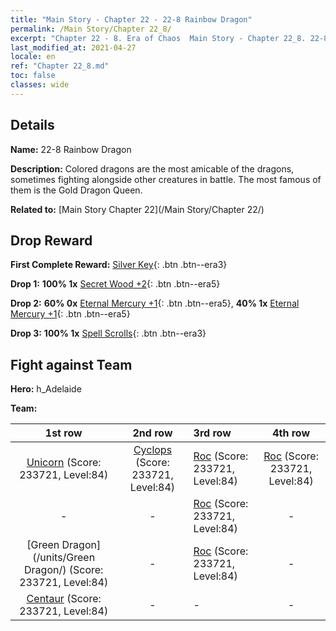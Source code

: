 ```yaml
---
title: "Main Story - Chapter 22 - 22-8 Rainbow Dragon"
permalink: /Main Story/Chapter 22_8/
excerpt: "Chapter 22 - 8. Era of Chaos  Main Story - Chapter 22_8. 22-8 Rainbow Dragon"
last_modified_at: 2021-04-27
locale: en
ref: "Chapter 22_8.md"
toc: false
classes: wide
---
```


## Details

 **Name:** 22-8 Rainbow Dragon

 **Description:** Colored dragons are the most amicable of the dragons, sometimes fighting alongside other creatures in battle. The most famous of them is the Gold Dragon Queen.

 **Related to:** [Main Story Chapter 22](/Main Story/Chapter 22/)

## Drop Reward

 **First Complete Reward:** [Silver Key](/Items/con_693/){: .btn .btn--era3}

 **Drop 1:** **100% 1x** [Secret Wood +2](/Items/mat_76/){: .btn .btn--era5}

 **Drop 2:** **60% 0x** [Eternal Mercury +1](/Items/mat_70/){: .btn .btn--era5}, **40% 1x** [Eternal Mercury +1](/Items/mat_70/){: .btn .btn--era5}

 **Drop 3:** **100% 1x** [Spell Scrolls](/Items/con_694/){: .btn .btn--era3}


## Fight against Team
 **Hero:** h_Adelaide

 **Team:**


  | 1st row | 2nd row | 3rd row | 4th row |
  |:----:|:----:|:----|:----:|
  | [Unicorn](/units/Unicorn/) (Score: 233721, Level:84)  | [Cyclops](/units/Cyclops/) (Score: 233721, Level:84)  | [Roc](/units/Roc/) (Score: 233721, Level:84)  | [Roc](/units/Roc/) (Score: 233721, Level:84)  |
  | - | - | [Roc](/units/Roc/) (Score: 233721, Level:84)  | - |
  | [Green Dragon](/units/Green Dragon/) (Score: 233721, Level:84)  | - | [Roc](/units/Roc/) (Score: 233721, Level:84)  | - |
  | [Centaur](/units/Centaur/) (Score: 233721, Level:84)  | - | - | - |


